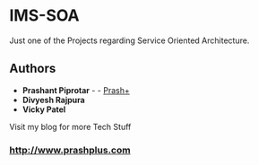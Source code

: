 # IMS-SOA
Just one of the Projects regarding Service Oriented Architecture.


## Authors

* **Prashant Piprotar** - - [Prash+](https://github.com/prashplus)
* **Divyesh Rajpura**
* **Vicky Patel**


Visit my blog for more Tech Stuff
### http://www.prashplus.com
